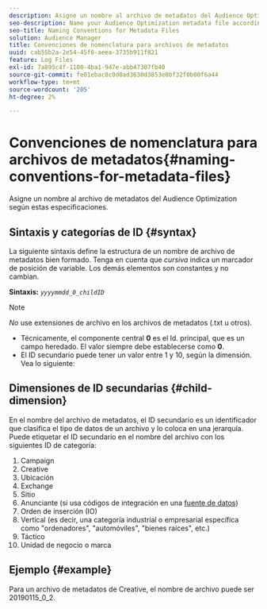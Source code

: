 ```yaml
---
description: Asigne un nombre al archivo de metadatos del Audience Optimization según estas especificaciones.
seo-description: Name your Audience Optimization metadata file according to these specifications.
seo-title: Naming Conventions for Metadata Files
solution: Audience Manager
title: Convenciones de nomenclatura para archivos de metadatos
uuid: cab55b2a-2e54-45f6-aeea-3735b911f821
feature: Log Files
exl-id: 7a895c4f-1100-4ba1-947e-abb47307fb40
source-git-commit: fe01ebac8c0d0ad3630d3853e0bf32f0b00f6a44
workflow-type: tm+mt
source-wordcount: '205'
ht-degree: 2%

---
```


# Convenciones de nomenclatura para archivos de metadatos{#naming-conventions-for-metadata-files}

Asigne un nombre al archivo de metadatos del Audience Optimization según estas especificaciones.

## Sintaxis y categorías de ID {#syntax}

La siguiente sintaxis define la estructura de un nombre de archivo de metadatos bien formado. Tenga en cuenta que *cursiva* indica un marcador de posición de variable. Los demás elementos son constantes y no cambian.

**Sintaxis:** *`yyyymmdd_0_childID`*

>[!NOTE]
>
>*No* use extensiones de archivo en los archivos de metadatos (.txt u otros).

<!--In the name syntax, you'll notice a parent ID variable. Don't confuse it with the parent ID used in the [metadata file contents](../../../reporting/audience-optimization-reports/metadata-files-intro/metadata-file-contents.md). These 2 variables seem similar, but they represent different things:-->

* Técnicamente, el componente central **0** es el Id. principal, que es un campo heredado. El valor siempre debe establecerse como **0**.
* El ID secundario puede tener un valor entre 1 y 10, según la dimensión. Vea lo siguiente:

## Dimensiones de ID secundarias {#child-dimension}

En el nombre del archivo de metadatos, el ID secundario es un identificador que clasifica el tipo de datos de un archivo y lo coloca en una jerarquía. Puede etiquetar el ID secundario en el nombre del archivo con los siguientes ID de categoría:

1. Campaign
1. Creative
1. Ubicación
1. Exchange
1. Sitio
1. Anunciante (si usa códigos de integración en una [fuente de datos](../../../features/manage-datasources.md#details))
1. Orden de inserción (IO)
1. Vertical (es decir, una categoría industrial o empresarial específica como &quot;ordenadores&quot;, &quot;automóviles&quot;, &quot;bienes raíces&quot;, etc.)
1. Táctico
1. Unidad de negocio o marca

## Ejemplo {#example}

Para un archivo de metadatos de Creative, el nombre de archivo puede ser 20190115_0_2.

<!--Let's take a look at how you would use these IDs in a metadata file name. As an example, say your data file consists of campaign creatives. In this case, the campaign is a parent object and the creatives are child objects because they belong to, or are contained by, the campaign. As a result, you'd choose the following IDs for the metadata file name:

* Parent ID: `1` 
* Child ID: `2`

Your metadata file name would look like this: `20150827_1_2`

Sometimes, you might have data that does not belong to a parent object. Whenever this is the case, select ID 0 for the parent ID. In this case, your file title would look like this: `20150827_0_2`. -->
